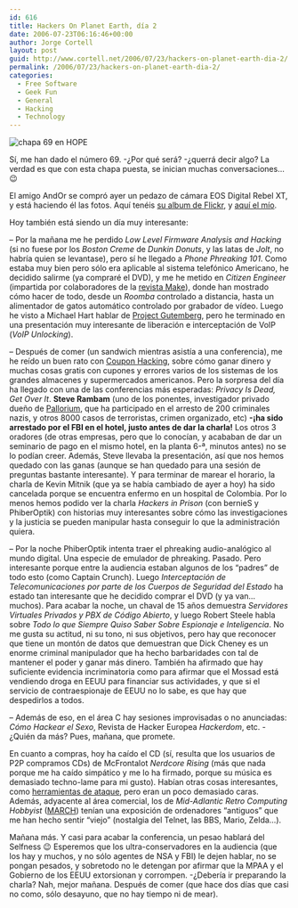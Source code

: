 ```yaml
---
id: 616
title: Hackers On Planet Earth, dí­a 2
date: 2006-07-23T06:16:46+00:00
author: Jorge Cortell
layout: post
guid: http://www.cortell.net/2006/07/23/hackers-on-planet-earth-dia-2/
permalink: /2006/07/23/hackers-on-planet-earth-dia-2/
categories:
  - Free Software
  - Geek Fun
  - General
  - Hacking
  - Technology
---
```

![chapa 69 en HOPE](http://static.flickr.com/60/195919920_bd1a46227e_t.jpg "chapa 69 en HOPE")

Sí­, me han dado el número 69. -¿Por qué será? -¿querrá decir algo? La verdad es que con esta chapa puesta, se inician muchas conversaciones&#8230; 😉
  
El amigo AndOr se compró ayer un pedazo de cámara EOS Digital Rebel XT, y está haciendo él las fotos. Aquí­ tenéis <a title="Hope6 photos" target="_blank" href="http://www.flickr.com/photos/63335142@N00/sets/72157594207962739/">su album de Flickr</a>, y <a title="Mis fotos" target="_blank" href="http://flickr.com/photos/jcortell/sets/72157594208443911/">aquí­ el mí­o</a>.

Hoy también está siendo un dí­a muy interesante:

&#8211; Por la mañana me he perdido _Low Level Firmware Analysis and Hacking_ (si no fuese por los _Boston Creme_ de _Dunkin Donuts_, y las latas de _Jolt_, no habrí­a quien se levantase), pero sí­ he llegado a _Phone Phreaking 101_. Como estaba muy bien pero sólo era aplicable al sistema telefónico Americano, he decidido salirme (ya compraré el DVD), y me he metido en _Citizen Engineer_ (impartida por colaboradores de la <a title="Make" target="_blank" href="http://www.makezine.com/">revista Make</a>), donde han mostrado cómo hacer de todo, desde un _Roomba_ controlado a distancia, hasta un alimentador de gatos automático controlado por grabador de ví­deo. Luego he visto a Michael Hart hablar de <a title="Gutemberg.org" target="_blank" href="http://www.gutenberg.org/">Project Gutemberg</a>, pero he terminado en una presentación muy interesante de liberación e interceptación de VoIP (_VoIP Unlocking_).

&#8211; Después de comer (un sandwich mientras asistí­a a una conferencia), me he reí­do un buen rato con <a title="YMMV Radio" target="_blank" href="http://ymmvradio.com/">Coupon Hacking</a>, sobre cómo ganar dinero y muchas cosas gratis con cupones y errores varios de los sistemas de los grandes almacenes y supermercados americanos. Pero la sorpresa del dí­a ha llegado con una de las conferencias más esperadas: _Privacy Is Dead, Get Over It_. **Steve Rambam** (uno de los ponentes, investigador privado dueño de <a title="Pallorium" target="_blank" href="http://www.pallorium.com/">Pallorium</a>, que ha participado en el arresto de 200 criminales nazis, y otros 8000 casos de terroristas, crimen organizado, etc) **-¡ha sido arrestado por el FBI en el hotel, justo antes de dar la charla!** Los otros 3 oradores (de otras empresas, pero que lo conocí­an, y acababan de dar un seminario de pago en el mismo hotel, en la planta 6-ª, minutos antes) no se lo podí­an creer. Además, Steve llevaba la presentación, así­ que nos hemos quedado con las ganas (aunque se han quedado para una sesión de preguntas bastante interesante). Y para terminar de marear el horario, la charla de Kevin Mitnik (que ya se habí­a cambiado de ayer a hoy) ha sido cancelada porque se encuentra enfermo en un hospital de Colombia. Por lo menos hemos podido ver la charla _Hackers in Prison_ (con bernieS y PhiberOptik) con historias muy interesantes sobre cómo las investigaciones y la justicia se pueden manipular hasta conseguir lo que la administración quiera.

&#8211; Por la noche PhiberOptik intenta traer el phreaking audio-analógico al mundo digital. Una especie de emulador de phreaking. Pasado. Pero interesante porque entre la audiencia estaban algunos de los &#8220;padres&#8221; de todo esto (como Captain Crunch). Luego _Interceptación de Telecomunicaciones por parte de los Cuerpos de Seguridad del Estado_ ha estado tan interesante que he decidido comprar el DVD (y ya van&#8230;muchos). Para acabar la noche, un chaval de 15 años demuestra _Servidores Virtuales Privados y PBX de Código Abierto_, y luego Robert Steele habla sobre _Todo lo que Siempre Quiso Saber Sobre Espionaje e Inteligencia_. No me gusta su actitud, ni su tono, ni sus objetivos, pero hay que reconocer que tiene un montón de datos que demuestran que Dick Cheney es un enorme criminal manipulador que ha hecho barbaridades con tal de mantener el poder y ganar más dinero. También ha afirmado que hay suficiente evidencia incriminatoria como para afirmar que el Mossad está vendiendo droga en EEUU para financiar sus actividades, y que si el servicio de contraespionaje de EEUU no lo sabe, es que hay que despedirlos a todos.
  
&#8211; Además de eso, en el área C hay sesiones improvisadas o no anunciadas: _Cómo Hackear el Sexo_, Revista de Hacker Europea _Hackerdom_, etc. -¿Quién da más? Pues, mañana, que promete.

En cuanto a compras, hoy ha caí­do el CD (sí­, resulta que los usuarios de P2P compramos CDs) de McFrontalot _Nerdcore Rising_ (más que nada porque me ha caí­do simpático y me lo ha firmado, porque su música es demasiado techno-lame para mi gusto). Habí­an otras cosas interesantes, como <a target="_blank" title="Immunity Canvas" href="http://www.immunityinc.com/products-canvas-gallery.shtml">herramientas de ataque</a>, pero eran un poco demasiado caras. Además, adyacente al área comercial, los de _Mid-Adlantic Retro Computing Hobbyist_ (<a title="MARCH" target="_blank" href="http://marchclub.org/">MARCH</a>) tení­an una exposición de ordenadores &#8220;antiguos&#8221; que me han hecho sentir &#8220;viejo&#8221; (nostalgia del Telnet, las BBS, Mario, Zelda&#8230;).

Mañana más. Y casi para acabar la conferencia, un pesao hablará del Selfness 😉 Esperemos que los ultra-conservadores en la audiencia (que los hay y muchos, y no sólo agentes de NSA y FBI) le dejen hablar, no se pongan pesados, y sobretodo no le detengan por afirmar que la MPAA y el Gobierno de los EEUU extorsionan y corrompen. -¿Deberí­a ir preparando la charla? Nah, mejor mañana. Después de comer (que hace dos dí­as que casi no como, sólo desayuno, que no hay tiempo ni de mear).